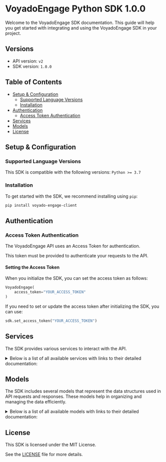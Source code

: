 # VoyadoEngage Python SDK 1.0.0

Welcome to the VoyadoEngage SDK documentation. This guide will help you get started with integrating and using the VoyadoEngage SDK in your project.

## Versions

- API version: `v2`
- SDK version: `1.0.0`

## Table of Contents

- [Setup & Configuration](#setup--configuration)
  - [Supported Language Versions](#supported-language-versions)
  - [Installation](#installation)
- [Authentication](#authentication)
  - [Access Token Authentication](#access-token-authentication)
- [Services](#services)
- [Models](#models)
- [License](#license)

## Setup & Configuration

### Supported Language Versions

This SDK is compatible with the following versions: `Python >= 3.7`

### Installation

To get started with the SDK, we recommend installing using `pip`:

```bash
pip install voyado-engage-client
```

## Authentication

### Access Token Authentication

The VoyadoEngage API uses an Access Token for authentication.

This token must be provided to authenticate your requests to the API.

#### Setting the Access Token

When you initialize the SDK, you can set the access token as follows:

```py
VoyadoEngage(
    access_token="YOUR_ACCESS_TOKEN"
)
```

If you need to set or update the access token after initializing the SDK, you can use:

```py
sdk.set_access_token("YOUR_ACCESS_TOKEN")
```

## Services

The SDK provides various services to interact with the API.

<details> 
<summary>Below is a list of all available services with links to their detailed documentation:</summary>

| Name                                                                             |
| :------------------------------------------------------------------------------- |
| [AchievementsService](documentation/services/AchievementsService.md)             |
| [AutomationService](documentation/services/AutomationService.md)                 |
| [BisnodeService](documentation/services/BisnodeService.md)                       |
| [BonuschecksService](documentation/services/BonuschecksService.md)               |
| [ChallengesService](documentation/services/ChallengesService.md)                 |
| [ConsentsService](documentation/services/ConsentsService.md)                     |
| [ContactoverviewService](documentation/services/ContactoverviewService.md)       |
| [ContactsService](documentation/services/ContactsService.md)                     |
| [InteractionsService](documentation/services/InteractionsService.md)             |
| [InteractionschemasService](documentation/services/InteractionschemasService.md) |
| [InventoryService](documentation/services/InventoryService.md)                   |
| [MemberstatusService](documentation/services/MemberstatusService.md)             |
| [OrdersService](documentation/services/OrdersService.md)                         |
| [PersonlookupService](documentation/services/PersonlookupService.md)             |
| [PointAccountsService](documentation/services/PointAccountsService.md)           |
| [PosoffersService](documentation/services/PosoffersService.md)                   |
| [PromotionsService](documentation/services/PromotionsService.md)                 |
| [SmsService](documentation/services/SmsService.md)                               |
| [StoresService](documentation/services/StoresService.md)                         |
| [TargetAudiencesService](documentation/services/TargetAudiencesService.md)       |
| [TrackingService](documentation/services/TrackingService.md)                     |
| [TransactionsService](documentation/services/TransactionsService.md)             |

</details>

## Models

The SDK includes several models that represent the data structures used in API requests and responses. These models help in organizing and managing the data efficiently.

<details> 
<summary>Below is a list of all available models with links to their detailed documentation:</summary>

| Name                                                                                                               | Description                                                               |
| :----------------------------------------------------------------------------------------------------------------- | :------------------------------------------------------------------------ |
| [ApiAchievementValue](documentation/models/ApiAchievementValue.md)                                                 |                                                                           |
| [PagedResultOfApiAchievementDefinition](documentation/models/PagedResultOfApiAchievementDefinition.md)             |                                                                           |
| [EnrichmentVariableGroup](documentation/models/EnrichmentVariableGroup.md)                                         | Grouped BCI enrichment varioables                                         |
| [PagedResultOfAllBonusCheckModel](documentation/models/PagedResultOfAllBonusCheckModel.md)                         |                                                                           |
| [PagedResultOfRedeemedBonusCheckModel](documentation/models/PagedResultOfRedeemedBonusCheckModel.md)               |                                                                           |
| [PagedResultOfAvailableBonusCheckModel](documentation/models/PagedResultOfAvailableBonusCheckModel.md)             |                                                                           |
| [RedeemedBonusCheckModel](documentation/models/RedeemedBonusCheckModel.md)                                         |                                                                           |
| [ChallengeAssignmentModel](documentation/models/ChallengeAssignmentModel.md)                                       |                                                                           |
| [ChallengeDefinitionModel](documentation/models/ChallengeDefinitionModel.md)                                       |                                                                           |
| [ChallengeDefinitionModelsResult](documentation/models/ChallengeDefinitionModelsResult.md)                         |                                                                           |
| [ChallengeGetChallengeDefinitionsStatus](documentation/models/ChallengeGetChallengeDefinitionsStatus.md)           |                                                                           |
| [ChallengeAssignmentModelsResult](documentation/models/ChallengeAssignmentModelsResult.md)                         |                                                                           |
| [ChallengeGetChallengesFilter](documentation/models/ChallengeGetChallengesFilter.md)                               |                                                                           |
| [ChallengeCheckPointDto](documentation/models/ChallengeCheckPointDto.md)                                           |                                                                           |
| [AddCheckpointToChallengeAssignmentResult](documentation/models/AddCheckpointToChallengeAssignmentResult.md)       |                                                                           |
| [ApiConsentDefinition](documentation/models/ApiConsentDefinition.md)                                               |                                                                           |
| [IApiContact](documentation/models/IApiContact.md)                                                                 |                                                                           |
| [ProductRecommendationsModel](documentation/models/ProductRecommendationsModel.md)                                 |                                                                           |
| [PurchaseHistorySummary](documentation/models/PurchaseHistorySummary.md)                                           |                                                                           |
| [ListResultOfApiMessage](documentation/models/ListResultOfApiMessage.md)                                           |                                                                           |
| [PagedResultOfApiMessage](documentation/models/PagedResultOfApiMessage.md)                                         |                                                                           |
| [PagedResultOfTransactionItem](documentation/models/PagedResultOfTransactionItem.md)                               |                                                                           |
| [PagedResultOfBonusPointTransactionModel](documentation/models/PagedResultOfBonusPointTransactionModel.md)         |                                                                           |
| [ChangeType](documentation/models/ChangeType.md)                                                                   |                                                                           |
| [ApiPromotionModel](documentation/models/ApiPromotionModel.md)                                                     |                                                                           |
| [BoolRequest](documentation/models/BoolRequest.md)                                                                 |                                                                           |
| [ApiAdjustRewardPoints](documentation/models/ApiAdjustRewardPoints.md)                                             |                                                                           |
| [ApiAdjustRewardPointsResponse](documentation/models/ApiAdjustRewardPointsResponse.md)                             |                                                                           |
| [RedeemBodyModel](documentation/models/RedeemBodyModel.md)                                                         |                                                                           |
| [InteractionModel](documentation/models/InteractionModel.md)                                                       |                                                                           |
| [InteractionPage](documentation/models/InteractionPage.md)                                                         |                                                                           |
| [InteractionCreateResponse](documentation/models/InteractionCreateResponse.md)                                     |                                                                           |
| [InteractionSchemaWithoutJsonModel](documentation/models/InteractionSchemaWithoutJsonModel.md)                     |                                                                           |
| [InteractionSchemaResponse](documentation/models/InteractionSchemaResponse.md)                                     |                                                                           |
| [InteractionSchemaModel](documentation/models/InteractionSchemaModel.md)                                           |                                                                           |
| [StockLevelRequest](documentation/models/StockLevelRequest.md)                                                     |                                                                           |
| [SubscriptionRequest](documentation/models/SubscriptionRequest.md)                                                 |                                                                           |
| [SubscriptionResponse](documentation/models/SubscriptionResponse.md)                                               |                                                                           |
| [MemberStatusModel](documentation/models/MemberStatusModel.md)                                                     |                                                                           |
| [Order](documentation/models/Order.md)                                                                             |                                                                           |
| [StatusCodeResult](documentation/models/StatusCodeResult.md)                                                       |                                                                           |
| [ContactSearchResult](documentation/models/ContactSearchResult.md)                                                 |                                                                           |
| [PointAccountModel](documentation/models/PointAccountModel.md)                                                     |                                                                           |
| [PointDefinitionModel](documentation/models/PointDefinitionModel.md)                                               |                                                                           |
| [PointTransactionModel](documentation/models/PointTransactionModel.md)                                             |                                                                           |
| [PointAccountModelsResult](documentation/models/PointAccountModelsResult.md)                                       |                                                                           |
| [PointTransactionModelsResult](documentation/models/PointTransactionModelsResult.md)                               |                                                                           |
| [PointAccountPointTransactions2Filter](documentation/models/PointAccountPointTransactions2Filter.md)               |                                                                           |
| [PointTransactionToAccount](documentation/models/PointTransactionToAccount.md)                                     |                                                                           |
| [PointTransactionToAccountResultModel](documentation/models/PointTransactionToAccountResultModel.md)               |                                                                           |
| [PagedResultOfAllLoyaltyBarClaimModel](documentation/models/PagedResultOfAllLoyaltyBarClaimModel.md)               |                                                                           |
| [PagedResultOfAvailableLoyaltyBarClaimModel](documentation/models/PagedResultOfAvailableLoyaltyBarClaimModel.md)   |                                                                           |
| [RedeemedLoyaltyBarClaimModel](documentation/models/RedeemedLoyaltyBarClaimModel.md)                               |                                                                           |
| [MultichannelPromotionModel](documentation/models/MultichannelPromotionModel.md)                                   |                                                                           |
| [PromotionValidityModel](documentation/models/PromotionValidityModel.md)                                           | Following class holds the duration information for a promotion.           |
| &nbsp;The this object uses to set and get the duration of a promotion.                                             |
| [MultichannelBasePromotionModel](documentation/models/MultichannelBasePromotionModel.md)                           |                                                                           |
| [SendSmsRequest](documentation/models/SendSmsRequest.md)                                                           |                                                                           |
| [SendSmsResponse](documentation/models/SendSmsResponse.md)                                                         |                                                                           |
| [ApiStore](documentation/models/ApiStore.md)                                                                       |                                                                           |
| [IdName](documentation/models/IdName.md)                                                                           |                                                                           |
| [CartApiModel](documentation/models/CartApiModel.md)                                                               | Cart model                                                                |
| [OkResult](documentation/models/OkResult.md)                                                                       |                                                                           |
| [ProductViewApiModel](documentation/models/ProductViewApiModel.md)                                                 |                                                                           |
| [Receipt](documentation/models/Receipt.md)                                                                         |                                                                           |
| [ImportTransactionsObject](documentation/models/ImportTransactionsObject.md)                                       |                                                                           |
| [ApiAchievementDefinition](documentation/models/ApiAchievementDefinition.md)                                       |                                                                           |
| [EnrichmentVariable](documentation/models/EnrichmentVariable.md)                                                   | An enrichment value for a certain BCI variable                            |
| [AllBonusCheckModel](documentation/models/AllBonusCheckModel.md)                                                   |                                                                           |
| [AvailableBonusCheckModel](documentation/models/AvailableBonusCheckModel.md)                                       |                                                                           |
| [ChallengeAssignmentModelStatus](documentation/models/ChallengeAssignmentModelStatus.md)                           |                                                                           |
| [IHypermediaLink](documentation/models/IHypermediaLink.md)                                                         |                                                                           |
| [CheckpointAssignOn](documentation/models/CheckpointAssignOn.md)                                                   |                                                                           |
| [ChallengeDefinitionModelStatus](documentation/models/ChallengeDefinitionModelStatus.md)                           |                                                                           |
| [IApiConsent](documentation/models/IApiConsent.md)                                                                 |                                                                           |
| [ApiMessage](documentation/models/ApiMessage.md)                                                                   |                                                                           |
| [TransactionItem](documentation/models/TransactionItem.md)                                                         |                                                                           |
| [BonusPointTransactionModel](documentation/models/BonusPointTransactionModel.md)                                   |                                                                           |
| [BonusPointTransactionModelType](documentation/models/BonusPointTransactionModelType.md)                           |                                                                           |
| [ApiPromotionRedemptionChannelModel](documentation/models/ApiPromotionRedemptionChannelModel.md)                   |                                                                           |
| [ApiPromotionRedemptionChannelModelType](documentation/models/ApiPromotionRedemptionChannelModelType.md)           |                                                                           |
| [ApiPromotionRedemptionChannelModelValueType](documentation/models/ApiPromotionRedemptionChannelModelValueType.md) |                                                                           |
| [HypermediaLink](documentation/models/HypermediaLink.md)                                                           |                                                                           |
| [InteractionCreateResponseSelf](documentation/models/InteractionCreateResponseSelf.md)                             |                                                                           |
| [InteractionSchemaResponseSelf](documentation/models/InteractionSchemaResponseSelf.md)                             |                                                                           |
| [OrderContact](documentation/models/OrderContact.md)                                                               |                                                                           |
| [TaxDetail](documentation/models/TaxDetail.md)                                                                     |                                                                           |
| [OrderPaymentMethod](documentation/models/OrderPaymentMethod.md)                                                   |                                                                           |
| [OrderItem](documentation/models/OrderItem.md)                                                                     |                                                                           |
| [OrderFee](documentation/models/OrderFee.md)                                                                       |                                                                           |
| [OrderContactMatchKeyType](documentation/models/OrderContactMatchKeyType.md)                                       |                                                                           |
| [OrderItemType](documentation/models/OrderItemType.md)                                                             |                                                                           |
| [OrderItemDiscount](documentation/models/OrderItemDiscount.md)                                                     |                                                                           |
| [StatusCode](documentation/models/StatusCode.md)                                                                   |                                                                           |
| [SearchKey](documentation/models/SearchKey.md)                                                                     |                                                                           |
| [UnregisteredFromOnlineRegisterInformation](documentation/models/UnregisteredFromOnlineRegisterInformation.md)     |                                                                           |
| [AllLoyaltyBarClaimModel](documentation/models/AllLoyaltyBarClaimModel.md)                                         |                                                                           |
| [AvailableLoyaltyBarClaimModel](documentation/models/AvailableLoyaltyBarClaimModel.md)                             |                                                                           |
| [MultichannelPromotionModelStatus](documentation/models/MultichannelPromotionModelStatus.md)                       | Current status of the promotion                                           |
| [PromotionBasicPresentationModel](documentation/models/PromotionBasicPresentationModel.md)                         | Following object is for get/set the presentational side of the promotion. |

&nbsp;This data uses to displey in different kind of views, for an example in Email messages etc.
&nbsp;
&nbsp;This fields populates the "Presentation" section in the admin UI. |
| [MultichannelPromotionRedemptionChannelModel](documentation/models/MultichannelPromotionRedemptionChannelModel.md) | |
| [AssignDateRange](documentation/models/AssignDateRange.md) | The validity time of the promotion set when assignment occured |
| [Unit](documentation/models/Unit.md) | |
| [MultichannelPromotionRedemptionChannelModelType](documentation/models/MultichannelPromotionRedemptionChannelModelType.md) | |
| [MultichannelPromotionRedemptionChannelModelValueType](documentation/models/MultichannelPromotionRedemptionChannelModelValueType.md) | |
| [CartItemApiModel](documentation/models/CartItemApiModel.md) | Cart item model |
| [Utm](documentation/models/Utm.md) | |
| [ReceiptContact](documentation/models/ReceiptContact.md) | |
| [ReceiptTaxDetail](documentation/models/ReceiptTaxDetail.md) | |
| [ReceiptPaymentMethod](documentation/models/ReceiptPaymentMethod.md) | |
| [ReceiptItem](documentation/models/ReceiptItem.md) | |
| [ReceiptUsedBonusCheck](documentation/models/ReceiptUsedBonusCheck.md) | |
| [ReceiptUsedPromotion](documentation/models/ReceiptUsedPromotion.md) | |
| [ReceiptExtraDataItem](documentation/models/ReceiptExtraDataItem.md) | |
| [ReceiptContactMatchKeyType](documentation/models/ReceiptContactMatchKeyType.md) | |
| [ReceiptItemType](documentation/models/ReceiptItemType.md) | |
| [ReceiptItemDiscount](documentation/models/ReceiptItemDiscount.md) | |

</details>

## License

This SDK is licensed under the MIT License.

See the [LICENSE](LICENSE) file for more details.

<!-- This file was generated by liblab | https://liblab.com/ -->
